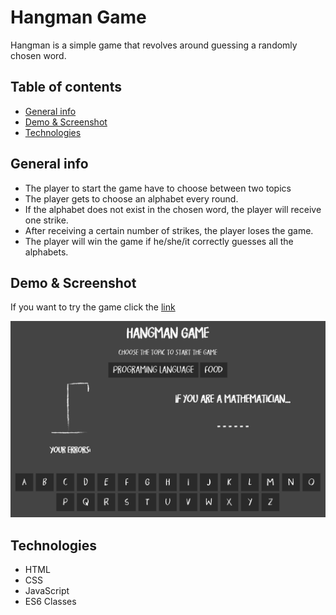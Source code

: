 # Hangman Game

Hangman is a simple game that revolves around guessing a randomly chosen word.

## Table of contents
* [General info](#general-info)
* [Demo & Screenshot](#demo)
* [Technologies](#technologies)

## General info

- The player to start the game have to choose between two topics
- The player gets to choose an alphabet every round.
- If the alphabet does not exist in the chosen word, the player will receive one strike.
- After receiving a certain number of strikes, the player loses the game.
- The player will win the game if he/she/it correctly guesses all the alphabets.

## Demo & Screenshot

If you want to try the game click the [link](https://newhangman.netlify.app/)

![alt-text](img/hangman_game_screenshot.jpg "Hangman game")

## Technologies

- HTML
- CSS
- JavaScript
- ES6 Classes